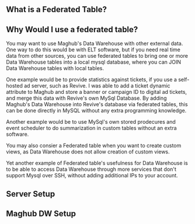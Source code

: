 ## What is a Federated Table?

## Why Would I use a federated table?
You may want to use Maghub's Data Warehouse with other external data. One way to do this would be with ELT software, but if you need real time data from other sources, you can use federated tables to bring one or more Data Warehouse tables into a local mysql database, where you can JOIN Data Warehouse tables with local tables.

One example would be to provide statistics against tickets, if you use a self-hosted ad server, such as Revive. I was able to add a ticket dynamic attribute to Maghub and store a banner or campaign ID to digital ad tickets, and merge this data with Revive's own MySql Database. By adding Maghub's Data Warehouse into Revive's database via federated tables, this can be done directly in MySQL without any extra programming knowledge.

Another example would be to use MySql's own stored prodecures and event scheduler to do summarization in custom tables without an extra software.

You may also consier a Federated table when you want to create custom views, as Data Warehouse does not allow creation of custom views.

Yet another example of Federated table's usefulness for Data Warehouse is to be able to access Data Warehouse through more services that don't support Mysql over SSH, without adding additional IPs to your account.

## Server Setup

## Maghub DW Setup
